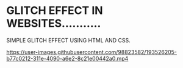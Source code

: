 # GLITCH EFFECT IN WEBSITES...........
SIMPLE GLITCH EFFECT USING HTML AND CSS.

https://user-images.githubusercontent.com/98823582/193526205-b77c0212-311e-4090-a6e2-8c21e00442a0.mp4
